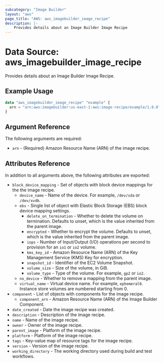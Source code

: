 ```yaml
---
subcategory: "Image Builder"
layout: "aws"
page_title: "AWS: aws_imagebuilder_image_recipe"
description: |-
    Provides details about an Image Builder Image Recipe
---
```


# Data Source: aws_imagebuilder_image_recipe

Provides details about an Image Builder Image Recipe.

## Example Usage

```terraform
data "aws_imagebuilder_image_recipe" "example" {
  arn = "arn:aws:imagebuilder:us-east-1:aws:image-recipe/example/1.0.0"
}
```

## Argument Reference

The following arguments are required:

* `arn` - (Required) Amazon Resource Name (ARN) of the image recipe.

## Attributes Reference

In addition to all arguments above, the following attributes are exported:

* `block_device_mapping` - Set of objects with block device mappings for the the image recipe.
    * `device_name` - Name of the device. For example, `/dev/sda` or `/dev/xvdb`.
    * `ebs` - Single list of object with Elastic Block Storage (EBS) block device mapping settings.
        * `delete_on_termination` - Whether to delete the volume on termination. Defaults to unset, which is the value inherited from the parent image.
        * `encrypted` - Whether to encrypt the volume. Defaults to unset, which is the value inherited from the parent image.
        * `iops` - Number of Input/Output (I/O) operations per second to provision for an `io1` or `io2` volume.
        * `kms_key_id` - Amazon Resource Name (ARN) of the Key Management Service (KMS) Key for encryption.
        * `snapshot_id` - Identifier of the EC2 Volume Snapshot.
        * `volume_size` - Size of the volume, in GiB.
        * `volume_type` - Type of the volume. For example, `gp2` or `io2`.
    * `no_device` - Whether to remove a mapping from the parent image.
    * `virtual_name` - Virtual device name. For example, `ephemeral0`. Instance store volumes are numbered starting from 0.
* `component` - List of objects with components for the image recipe.
    * `component_arn` - Amazon Resource Name (ARN) of the Image Builder Component.
* `date_created` - Date the image recipe was created.
* `description` - Description of the image recipe.
* `name` - Name of the image recipe.
* `owner` - Owner of the image recipe.
* `parent_image` - Platform of the image recipe.
* `platform` - Platform of the image recipe.
* `tags` - Key-value map of resource tags for the image recipe.
* `version` - Version of the image recipe.
* `working_directory` - The working directory used during build and test workflows.
